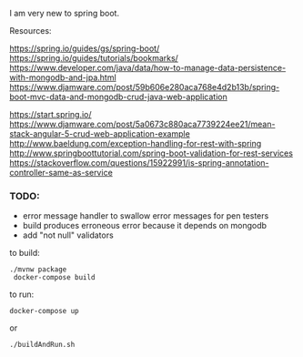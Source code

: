 I am very new to spring boot. 


Resources:

https://spring.io/guides/gs/spring-boot/
https://spring.io/guides/tutorials/bookmarks/
https://www.developer.com/java/data/how-to-manage-data-persistence-with-mongodb-and-jpa.html
https://www.djamware.com/post/59b606e280aca768e4d2b13b/spring-boot-mvc-data-and-mongodb-crud-java-web-application

https://start.spring.io/
https://www.djamware.com/post/5a0673c880aca7739224ee21/mean-stack-angular-5-crud-web-application-example
http://www.baeldung.com/exception-handling-for-rest-with-spring
http://www.springboottutorial.com/spring-boot-validation-for-rest-services
https://stackoverflow.com/questions/15922991/is-spring-annotation-controller-same-as-service


### TODO:
- error message handler to swallow error messages for pen testers
- build produces erroneous error because it depends on mongodb
- add "not null" validators

to build:
```
./mvnw package
 docker-compose build
```
to run:

```
docker-compose up
```

or 
```
./buildAndRun.sh
```
